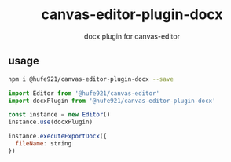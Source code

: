 <h1 align="center">canvas-editor-plugin-docx</h1>

<p align="center">docx plugin for canvas-editor</p>

## usage

```bash
npm i @hufe921/canvas-editor-plugin-docx --save
```

```javascript
import Editor from '@hufe921/canvas-editor'
import docxPlugin from '@hufe921/canvas-editor-plugin-docx'

const instance = new Editor()
instance.use(docxPlugin)

instance.executeExportDocx({
  fileName: string
})
```
